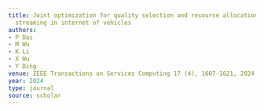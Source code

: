 ```yaml
---
title: Joint optimization for quality selection and resource allocation of live video
  streaming in internet of vehicles
authors:
- P Dai
- M Wu
- K Li
- X Wu
- Y Ding
venue: IEEE Transactions on Services Computing 17 (4), 1607-1621, 2024
year: 2024
type: journal
source: scholar
---
```

